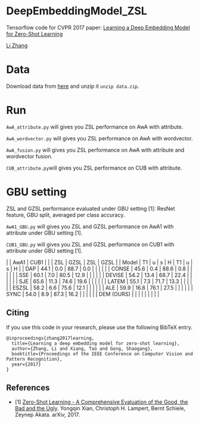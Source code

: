 # DeepEmbeddingModel_ZSL
Tensorflow code for CVPR 2017 paper: [Learning a Deep Embedding Model for Zero-Shot Learning](http://openaccess.thecvf.com/content_cvpr_2017/papers/Zhang_Learning_a_Deep_CVPR_2017_paper.pdf)

[Li Zhang](http://www.robots.ox.ac.uk/~lz/)


# Data
Download data from [here](http://www.robots.ox.ac.uk/~lz/DEM_cvpr2017/data.zip) and unzip it `unzip data.zip`.

# Run
`AwA_attribute.py` will gives you ZSL performance on AwA with attribute.

`AwA_wordvector.py` will gives you ZSL performance on AwA with wordvector.

`AwA_fusion.py` will gives you ZSL performance on AwA with attribute and wordvector fusion.

`CUB_attribute.py`will gives you ZSL performance on CUB with attribute.

# GBU setting

ZSL and GZSL performance evaluated under GBU setting [1]: ResNet feature, GBU split, averaged per class accuracy.

`AwA1_GBU.py` will gives you ZSL and GZSL performance on AwA1 with attribute under GBU setting [1].

`CUB1_GBU.py` will gives you ZSL and GZSL performance on CUB1 with attribute under GBU setting [1].

|         |                 AwA1                  |                  CUB1                 |
|         |   ZSL   |           GZSL              |   ZSL   |           GZSL              |
| Model   |   T1    |    u    |    s    |    H    |   T1    |    u    |    s    |    H    |
| DAP     |   44.1  |   0.0   |   88.7  |   0.0   |         |         |         |         |
| CONSE   |   45.6  |   0.4   |   88.6  |   0.8   |         |         |         |         |
| SSE     |   60.1  |   7.0   |   80.5  |   12.9  |         |         |         |         |
| DEVISE  |   54.2  |   13.4  |   68.7  |   22.4  |         |         |         |         |
| SJE     |   65.6  |   11.3  |   74.6  |   19.6  |         |         |         |         |
| LATEM   |   55.1  |   7.3   |   71.7  |   13.3  |         |         |         |         |
| ESZSL   |   58.2  |   6.6   |   75.6  |   12.1  |         |         |         |         |
| ALE     |   59.9  |   16.8  |   76.1  |   27.5  |         |         |         |         |
| SYNC    |   54.0  |   8.9   |   87.3  |   16.2  |         |         |         |         |
| DEM (OURS) |      |         |         |         |         |         |         |         |



## Citing

If you use this code in your research, please use the following BibTeX entry.

```
@inproceedings{zhang2017learning,
  title={Learning a deep embedding model for zero-shot learning},
  author={Zhang, Li and Xiang, Tao and Gong, Shaogang},
  booktitle={Proceedings of the IEEE Conference on Computer Vision and Pattern Recognition},
  year={2017}
}
```

## References

- [1] [Zero-Shot Learning - A Comprehensive Evaluation of the Good, the Bad and the Ugly](https://arxiv.org/abs/1707.00600).
  Yongqin Xian, Christoph H. Lampert, Bernt Schiele, Zeynep Akata.
  arXiv, 2017.
